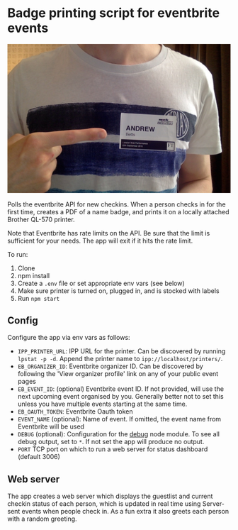 # Badge printing script for eventbrite events

![Me wearing a badge](photo.jpg)

Polls the eventbrite API for new checkins.  When a person checks in for the first time, creates a PDF of a name badge, and prints it on a locally attached Brother QL-570 printer.

Note that Eventbrite has rate limits on the API.  Be sure that the limit is sufficient for your needs.  The app will exit if it hits the rate limit.

To run:

1. Clone
2. npm install
3. Create a `.env` file or set appropriate env vars (see below)
4. Make sure printer is turned on, plugged in, and is stocked with labels
5. Run `npm start`

## Config

Configure the app via env vars as follows:

* `IPP_PRINTER_URL`: IPP URL for the printer.  Can be discovered by running `lpstat -p -d`.  Append the printer name to `ipp://localhost/printers/`.
* `EB_ORGANIZER_ID`: Eventbrite organizer ID.  Can be discovered by following the 'View organizer profile' link on any of your public event pages
* `EB_EVENT_ID`: (optional) Eventbrite event ID.  If not provided, will use the next upcoming event organised by you.  Generally better not to set this unless you have multiple events starting at the same time.
* `EB_OAUTH_TOKEN`: Eventbrite Oauth token
* `EVENT_NAME` (optional): Name of event.  If omitted, the event name from Eventbrite will be used
* `DEBUG` (optional): Configuration for the [debug](https://github.com/visionmedia/debug) node module.  To see all debug output, set to `*`.  If not set the app will produce no output.
* `PORT` TCP port on which to run a web server for status dashboard (default 3006)

## Web server

The app creates a web server which displays the guestlist and current checkin status of each person, which is updated in real time using Server-sent events when people check in.  As a fun extra it also greets each person with a random greeting.
